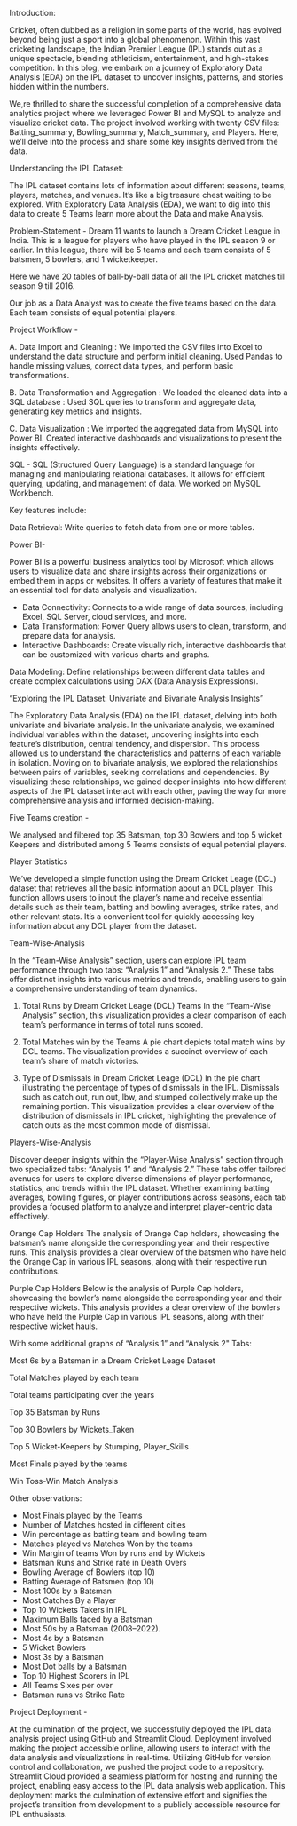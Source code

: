 Introduction:

Cricket, often dubbed as a religion in some parts of the world, has evolved beyond being just a sport into a global phenomenon. Within this vast cricketing landscape, the Indian Premier League (IPL) stands out as a unique spectacle, blending athleticism, entertainment, and high-stakes competition. In this blog, we embark on a journey of Exploratory Data Analysis (EDA) on the IPL dataset to uncover insights, patterns, and stories hidden within the numbers.

We,re thrilled to share the successful completion of a comprehensive data analytics project where we leveraged Power BI and MySQL to analyze and visualize cricket data. The project involved working with twenty CSV files: Batting_summary, Bowling_summary, Match_summary, and Players. Here, we’ll delve into the process and share some key insights derived from the data.

Understanding the IPL Dataset:

The IPL dataset contains lots of information about different seasons, teams, players, matches, and venues. It’s like a big treasure chest waiting to be explored. With Exploratory Data Analysis (EDA), we want to dig into this data to create 5 Teams  learn more about the Data and make Analysis.

Problem-Statement - Dream 11 wants to launch a Dream Cricket League in India. This is a league for players who have played in the IPL season 9 or earlier. In this league, there will be 5 teams and each team consists of 5 batsmen, 5 bowlers, and 1 wicketkeeper. 

Here we have 20 tables of ball-by-ball data of all the IPL cricket matches till season 9 till 2016. 

Our job as a Data Analyst was to create the five teams based on the data. Each team consists of equal potential players.

Project Workflow -

A. Data Import and Cleaning :
We imported the CSV files into Excel to understand the data structure and perform initial cleaning.
Used Pandas to handle missing values, correct data types, and perform basic transformations.

B. Data Transformation and Aggregation :
We loaded the cleaned data into a SQL database :
Used SQL queries to transform and aggregate data, generating key metrics and insights.

C. Data Visualization :
We imported the aggregated data from MySQL into Power BI.
Created interactive dashboards and visualizations to present the insights effectively.

SQL -
SQL (Structured Query Language) is a standard language for managing and manipulating relational databases. It allows for efficient querying, updating, and management of data. We worked on MySQL Workbench.

Key features include:

Data Retrieval: Write queries to fetch data from one or more tables.

Power BI- 

Power BI is a powerful business analytics tool by Microsoft which allows users to visualize data and share insights across their organizations or embed them in apps or websites. It offers a variety of features that make it an essential tool for data analysis and visualization.

- Data Connectivity: Connects to a wide range of data sources, including Excel, SQL Server, cloud services, and more.
- Data Transformation: Power Query allows users to clean, transform, and prepare data for analysis.
- Interactive Dashboards: Create visually rich, interactive dashboards that can be customized with various charts and graphs.

Data Modeling: Define relationships between different data tables and create complex calculations using DAX (Data Analysis Expressions).


“Exploring the IPL Dataset: Univariate and Bivariate Analysis Insights”

The Exploratory Data Analysis (EDA) on the IPL dataset, delving into both univariate and bivariate analysis. In the univariate analysis, we examined individual variables within the dataset, uncovering insights into each feature’s distribution, central tendency, and dispersion. This process allowed us to understand the characteristics and patterns of each variable in isolation. Moving on to bivariate analysis, we explored the relationships between pairs of variables, seeking correlations and dependencies. By visualizing these relationships, we gained deeper insights into how different aspects of the IPL dataset interact with each other, paving the way for more comprehensive analysis and informed decision-making.

Five Teams creation -

We analysed and filtered top 35 Batsman, top 30 Bowlers and top 5 wicket Keepers and distributed among 5 Teams consists of equal potential players.

Player Statistics

We’ve developed a simple function using the Dream Cricket Leage (DCL) dataset that retrieves all the basic information about an DCL player. This function allows users to input the player’s name and receive essential details such as their team, batting and bowling averages, strike rates, and other relevant stats. It’s a convenient tool for quickly accessing key information about any DCL player from the dataset.

Team-Wise-Analysis

In the “Team-Wise Analysis” section, users can explore IPL team performance through two tabs: “Analysis 1” and “Analysis 2.” These tabs offer distinct insights into various metrics and trends, enabling users to gain a comprehensive understanding of team dynamics.

1. Total Runs by Dream Cricket Leage (DCL) Teams
In the “Team-Wise Analysis” section, this visualization provides a clear comparison of each team’s performance in terms of total runs scored.

2. Total Matches win by the Teams
A pie chart depicts total match wins by DCL teams. The visualization provides a succinct overview of each team’s share of match victories.

3. Type of Dismissals in Dream Cricket Leage (DCL)
In the pie chart illustrating the percentage of types of dismissals in the IPL. Dismissals such as catch out, run out, lbw, and stumped collectively make up the remaining portion. This visualization provides a clear overview of the distribution of dismissals in IPL cricket, highlighting the prevalence of catch outs as the most common mode of dismissal.

Players-Wise-Analysis

Discover deeper insights within the “Player-Wise Analysis” section through two specialized tabs: “Analysis 1” and “Analysis 2.” These tabs offer tailored avenues for users to explore diverse dimensions of player performance, statistics, and trends within the IPL dataset. Whether examining batting averages, bowling figures, or player contributions across seasons, each tab provides a focused platform to analyze and interpret player-centric data effectively.

Orange Cap Holders
The analysis of Orange Cap holders, showcasing the batsman’s name alongside the corresponding year and their respective runs. This analysis provides a clear overview of the batsmen who have held the Orange Cap in various IPL seasons, along with their respective run contributions.

Purple Cap Holders
Below is the analysis of Purple Cap holders, showcasing the bowler’s name alongside the corresponding year and their respective wickets. This analysis provides a clear overview of the bowlers who have held the Purple Cap in various IPL seasons, along with their respective wicket hauls.

With some additional graphs of “Analysis 1” and “Analysis 2" Tabs:

Most 6s by a Batsman in a Dream Cricket Leage Dataset

Total Matches played by each team

Total teams participating over the years

Top 35 Batsman by Runs

Top 30 Bowlers by Wickets_Taken

Top 5 Wicket-Keepers by Stumping, Player_Skills

Most Finals played by the teams

Win Toss-Win Match Analysis

Other observations:

- Most Finals played by the Teams
- Number of Matches hosted in different cities
- Win percentage as batting team and bowling team
- Matches played vs Matches Won by the teams
- Win Margin of teams Won by runs and by Wickets
- Batsman Runs and Strike rate in Death Overs
- Bowling Average of Bowlers (top 10)
- Batting Average of Batsmen (top 10)
- Most 100s by a Batsman
- Most Catches By a Player
- Top 10 Wickets Takers in IPL
- Maximum Balls faced by a Batsman
- Most 50s by a Batsman (2008–2022).
- Most 4s by a Batsman
- 5 Wicket Bowlers
- Most 3s by a Batsman
- Most Dot balls by a Batsman
- Top 10 Highest Scorers in IPL
- All Teams Sixes per over
- Batsman runs vs Strike Rate


Project Deployment -

At the culmination of the project, we successfully deployed the IPL data analysis project using GitHub and Streamlit Cloud. Deployment involved making the project accessible online, allowing users to interact with the data analysis and visualizations in real-time. Utilizing GitHub for version control and collaboration, we pushed the project code to a repository. Streamlit Cloud provided a seamless platform for hosting and running the project, enabling easy access to the IPL data analysis web application. This deployment marks the culmination of extensive effort and signifies the project’s transition from development to a publicly accessible resource for IPL enthusiasts.
